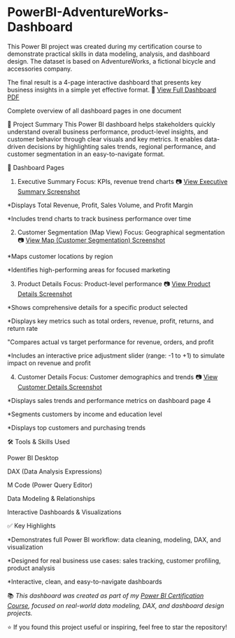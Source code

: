 # PowerBI-AdventureWorks-Dashboard
This Power BI project was created during my certification course to demonstrate practical skills in data modeling, analysis, and dashboard design. The dataset is based on AdventureWorks, a fictional bicycle and accessories company.

The final result is a 4-page interactive dashboard that presents key business insights in a simple yet effective format.
📄 [View Full Dashboard PDF](https://github.com/mohd-saquib62/PowerBI-AdventureWorks-Dashboard/blob/main/Full%20Dashboard.pdf)

Complete overview of all dashboard pages in one document


📘 Project Summary
This Power BI dashboard helps stakeholders quickly understand overall business performance, product-level insights, and customer behavior through clear visuals and key metrics. It enables data-driven decisions by highlighting sales trends, regional performance, and customer segmentation in an easy-to-navigate format.

📄 Dashboard Pages
1. Executive Summary
   Focus: KPIs, revenue trend charts
📷 [View Executive Summary Screenshot](https://github.com/mohd-saquib62/PowerBI-AdventureWorks-Dashboard/blob/main/Dashboard%20Page%201.png)

*Displays Total Revenue, Profit, Sales Volume, and Profit Margin

*Includes trend charts to track business performance over time

2. Customer Segmentation (Map View)
   Focus: Geographical segmentation
📷 [View Map (Customer Segmentation) Screenshot](https://github.com/mohd-saquib62/PowerBI-AdventureWorks-Dashboard/blob/main/Dashboard%20Page%202.png)

*Maps customer locations by region

*Identifies high-performing areas for focused marketing

3. Product Details
   Focus: Product-level performance
📷 [View Product Details Screenshot](https://github.com/mohd-saquib62/PowerBI-AdventureWorks-Dashboard/blob/main/Dashboard%20Page%203.png)

*Shows comprehensive details for a specific product selected

*Displays key metrics such as total orders, revenue, profit, returns, and return rate

"Compares actual vs target performance for revenue, orders, and profit

*Includes an interactive price adjustment slider (range: -1 to +1) to simulate impact on revenue and profit

4. Customer Details
   Focus: Customer demographics and trends
📷 [View Customer Details Screenshot](https://github.com/mohd-saquib62/PowerBI-AdventureWorks-Dashboard/blob/main/Dashboard%20Page%204.png)

*Displays sales trends and performance metrics on dashboard page 4

*Segments customers by income and education level

*Displays top customers and purchasing trends

🛠 Tools & Skills Used

Power BI Desktop

DAX (Data Analysis Expressions)

M Code (Power Query Editor)

Data Modeling & Relationships

Interactive Dashboards & Visualizations

✅ Key Highlights

*Demonstrates full Power BI workflow: data cleaning, modeling, DAX, and visualization

*Designed for real business use cases: sales tracking, customer profiling, product analysis

*Interactive, clean, and easy-to-navigate dashboards

📚 *This dashboard was created as part of my [Power BI Certification Course](https://ude.my/UC-8ab6b692-6932-4600-9c5c-daa418a9c8d2), focused on real-world data modeling, DAX, and dashboard design projects.*

⭐ If you found this project useful or inspiring, feel free to star the repository!
